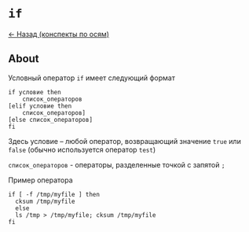 # `if`

[<- Назад (конспекты по осям)](https://github.com/boorlakov/zettelkasten/blob/main/university/operation%20systems%20and%20IDE/README.md)

## About

Условный оператор `if` имеет следующий формат

```shell
if условие then
    список_операторов
[elif условие then
    список_операторов]
[else список_операторов]
fi
```

Здесь условие – любой оператор, возвращающий значение `true`  или `false` (обычно используется оператор `test`)

`список_операторов` - операторы, разделенные точкой с запятой `;`

Пример оператора

```shell
if [ -f /tmp/myfile ] then
  cksum /tmp/myfile
  else
  ls /tmp > /tmp/myfile; cksum /tmp/myfile
fi
```
